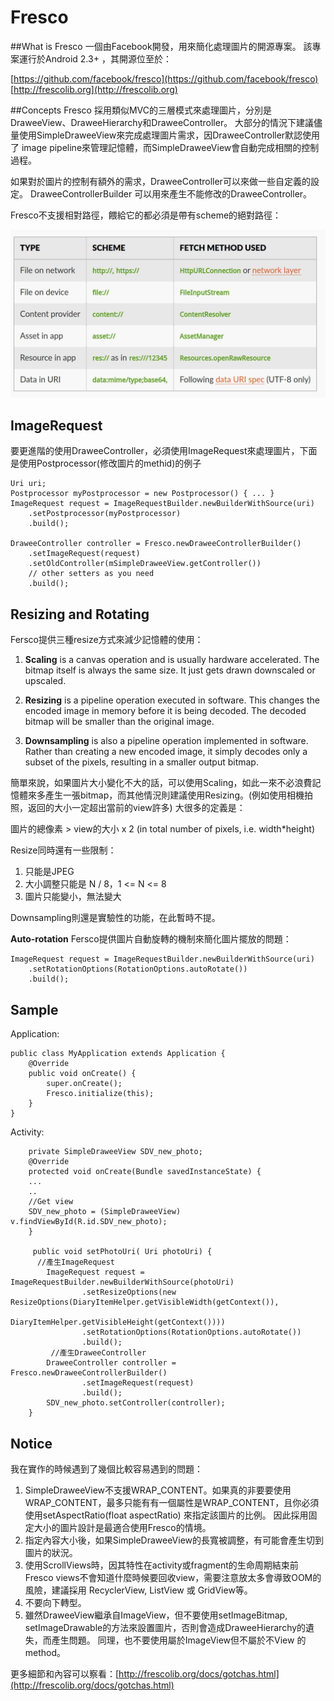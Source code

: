 # Fresco

##What is Fresco
一個由Facebook開發，用來簡化處理圖片的開源專案。
該專案運行於Android 2.3+ ，其開源位至於：

[https://github.com/facebook/fresco](https://github.com/facebook/fresco) 
[http://frescolib.org](http://frescolib.org) 


##Concepts
Fresco 採用類似MVC的三層模式來處理圖片，分別是DraweeView、DraweeHierarchy和DraweeController。
大部分的情況下建議儘量使用SimpleDraweeView來完成處理圖片需求，因DraweeController默認使用了 image pipeline來管理記憶體，而SimpleDraweeView會自動完成相關的控制過程。

如果對於圖片的控制有額外的需求，DraweeController可以來做一些自定義的設定。
DraweeControllerBuilder 可以用來產生不能修改的DraweeController。


Fresco不支援相對路徑，餵給它的都必須是帶有scheme的絕對路徑：

![](/assets/fresco_uri.jpeg) 


##  ImageRequest


要更進階的使用DraweeController，必須使用ImageRequest來處理圖片，下面是使用Postprocessor(修改圖片的methid)的例子
```
Uri uri;
Postprocessor myPostprocessor = new Postprocessor() { ... }
ImageRequest request = ImageRequestBuilder.newBuilderWithSource(uri)
    .setPostprocessor(myPostprocessor)
    .build();

DraweeController controller = Fresco.newDraweeControllerBuilder()
    .setImageRequest(request)
    .setOldController(mSimpleDraweeView.getController())
    // other setters as you need
    .build();
``` 


## Resizing and Rotating
Fersco提供三種resize方式來減少記憶體的使用：

1. **Scaling** is a canvas operation and is usually hardware accelerated. The bitmap itself is always the same size. It just gets drawn downscaled or upscaled.

2. **Resizing** is a pipeline operation executed in software. This changes the encoded image in memory before it is being decoded. The decoded bitmap will be smaller than the original image.

3. **Downsampling** is also a pipeline operation implemented in software. Rather than creating a new encoded image, it simply decodes only a subset of the pixels, resulting in a smaller output bitmap.

簡單來說，如果圖片大小變化不大的話，可以使用Scaling，如此一來不必浪費記憶體來多產生一張bitmap，而其他情況則建議使用Resizing。(例如使用相機拍照，返回的大小一定超出當前的view許多) 大很多的定義是：


圖片的總像素 > view的大小 x 2 (in total number of pixels, i.e. width*height)


Resize同時還有一些限制：
1. 只能是JPEG
2. 大小調整只能是 N / 8，1 <= N <= 8
3. 圖片只能變小，無法變大

Downsampling則還是實驗性的功能，在此暫時不提。


**Auto-rotation**
Fersco提供圖片自動旋轉的機制來簡化圖片擺放的問題：

```
ImageRequest request = ImageRequestBuilder.newBuilderWithSource(uri)
    .setRotationOptions(RotationOptions.autoRotate())
    .build();
```


## Sample

Application:
```
public class MyApplication extends Application {
	@Override
	public void onCreate() {
		super.onCreate();
		Fresco.initialize(this);
	}
}
```


Activity:
```
    private SimpleDraweeView SDV_new_photo;
    @Override
    protected void onCreate(Bundle savedInstanceState) {
    ...
    ..
    //Get view
    SDV_new_photo = (SimpleDraweeView) v.findViewById(R.id.SDV_new_photo);
    }
    
     public void setPhotoUri( Uri photoUri) {
      //產生ImageRequest
        ImageRequest request = ImageRequestBuilder.newBuilderWithSource(photoUri)
                .setResizeOptions(new ResizeOptions(DiaryItemHelper.getVisibleWidth(getContext()),
                        DiaryItemHelper.getVisibleHeight(getContext())))
                .setRotationOptions(RotationOptions.autoRotate())
                .build();
         //產生DraweeController
        DraweeController controller = Fresco.newDraweeControllerBuilder()
                .setImageRequest(request)
                .build();
        SDV_new_photo.setController(controller);
    }

```

## Notice

我在實作的時候遇到了幾個比較容易遇到的問題：


1. SimpleDraweeView不支援WRAP_CONTENT。如果真的非要要使用WRAP_CONTENT，最多只能有有一個屬性是WRAP_CONTENT，且你必須使用setAspectRatio(float aspectRatio) 來指定該圖片的比例。 因此採用固定大小的圖片設計是最適合使用Fresco的情境。
2. 指定內容大小後，如果SimpleDraweeView的長寬被調整，有可能會產生切到圖片的狀況。
3. 使用ScrollViews時，因其特性在activity或fragment的生命周期結束前 Fresco views不會知道什麼時候要回收view，需要注意放太多會導致OOM的風險，建議採用 RecyclerView, ListView 或 GridView等。
4. 不要向下轉型。
5. 雖然DraweeView繼承自ImageView，但不要使用setImageBitmap, setImageDrawable的方法來設置圖片，否則會造成DraweeHierarchy的遺失，而產生問題。 同理，也不要使用屬於ImageView但不屬於不View 的method。

更多細節和內容可以察看：[http://frescolib.org/docs/gotchas.html](http://frescolib.org/docs/gotchas.html) 
 




